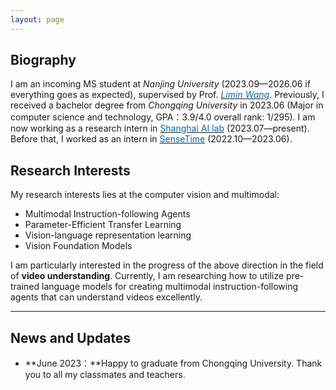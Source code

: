 ```yaml
---
layout: page
---
```


## Biography

<!-- <img src="https://leexinhao.github.io/xinhaoli.jpg" class="floatpic" width="360" height="480"> -->

I am an incoming MS student at *Nanjing University* (2023.09—2026.06 if everything goes as expected), supervised by Prof. [*<font color="#006ab1">Limin Wang</font>*](https://scholar.google.com.hk/citations?user=HEuN8PcAAAAJ&hl=zh-CN&oi=ao). Previously, I received a bachelor degree from *Chongqing University* in 2023.06 (Major in computer science and technology, GPA：3.9/4.0 overall rank: 1/295).
I am now working as a research intern in [<font color="#006ab1">Shanghai AI lab</font>](https://www.shlab.org.cn/) (2023.07—present). Before that, I worked as an intern in [<font color="#006ab1">SenseTime</font>](https://www.sensetime.com) (2022.10—2023.06).

<!-- ## Academic Background

**<font color='red'>[Highlight]</font> I am looking for PhD to start in 2025 Fall. Contact me if you have any leads!** [talk with me](https://calendly.com/lancecai/meet-with-lance)

- **Sep 2020 - June 2024:** Fuzhou University (BEng)
- **Sep 2020 - May 2024:** Maynooth University (BSc)
- **June 2022 - Nov 2022:** Cambridge University (Intern)

<br>

--- -->

## Research Interests

My research interests lies at the computer vision and multimodal:

- Multimodal Instruction-following Agents
- Parameter-Efficient Transfer Learning
- Vision-language representation learning
- Vision Foundation Models

I am particularly interested in the progress of the above direction in the field of **video understanding**. Currently, I am researching how to utilize pre-trained language models for creating multimodal instruction-following agents that can understand videos excellently.


---

## News and Updates

- **June 2023：**Happy to graduate from Chongqing University. Thank you to all my classmates and teachers.

<br>
